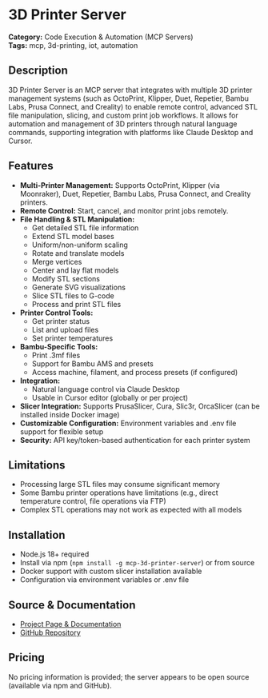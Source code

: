 # 3D Printer Server

**Category:** Code Execution & Automation (MCP Servers)  
**Tags:** mcp, 3d-printing, iot, automation

## Description
3D Printer Server is an MCP server that integrates with multiple 3D printer management systems (such as OctoPrint, Klipper, Duet, Repetier, Bambu Labs, Prusa Connect, and Creality) to enable remote control, advanced STL file manipulation, slicing, and custom print job workflows. It allows for automation and management of 3D printers through natural language commands, supporting integration with platforms like Claude Desktop and Cursor.

## Features
- **Multi-Printer Management:** Supports OctoPrint, Klipper (via Moonraker), Duet, Repetier, Bambu Labs, Prusa Connect, and Creality printers.
- **Remote Control:** Start, cancel, and monitor print jobs remotely.
- **File Handling & STL Manipulation:**
  - Get detailed STL file information
  - Extend STL model bases
  - Uniform/non-uniform scaling
  - Rotate and translate models
  - Merge vertices
  - Center and lay flat models
  - Modify STL sections
  - Generate SVG visualizations
  - Slice STL files to G-code
  - Process and print STL files
- **Printer Control Tools:**
  - Get printer status
  - List and upload files
  - Set printer temperatures
- **Bambu-Specific Tools:**
  - Print .3mf files
  - Support for Bambu AMS and presets
  - Access machine, filament, and process presets (if configured)
- **Integration:**
  - Natural language control via Claude Desktop
  - Usable in Cursor editor (globally or per project)
- **Slicer Integration:** Supports PrusaSlicer, Cura, Slic3r, OrcaSlicer (can be installed inside Docker image)
- **Customizable Configuration:** Environment variables and .env file support for flexible setup
- **Security:** API key/token-based authentication for each printer system

## Limitations
- Processing large STL files may consume significant memory
- Some Bambu printer operations have limitations (e.g., direct temperature control, file operations via FTP)
- Complex STL operations may not work as expected with all models

## Installation
- Node.js 18+ required
- Install via npm (`npm install -g mcp-3d-printer-server`) or from source
- Docker support with custom slicer installation available
- Configuration via environment variables or .env file

## Source & Documentation
- [Project Page & Documentation](https://playbooks.com/mcp/dmontgomery40-3d-printer)
- [GitHub Repository](https://github.com/dmontgomery40/mcp-3d-printer-server)

## Pricing
No pricing information is provided; the server appears to be open source (available via npm and GitHub).
